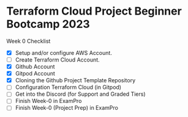 # Terraform Cloud Project Beginner Bootcamp 2023

Week 0 Checklist
- [x] Setup and/or configure AWS Account.
- [ ] Create Terraform Cloud Account.
- [x] Github Account 
- [x] Gitpod Account
- [x] Cloning the Github Project Template Repository
- [ ] Configuration Terraform Cloud (in Gitpod)
- [ ] Get into the Discord (for Support and Graded Tiers)
- [ ] Finish Week-0 in ExamPro
- [ ] Finish Week-0 (Project Prep) in ExamPro
